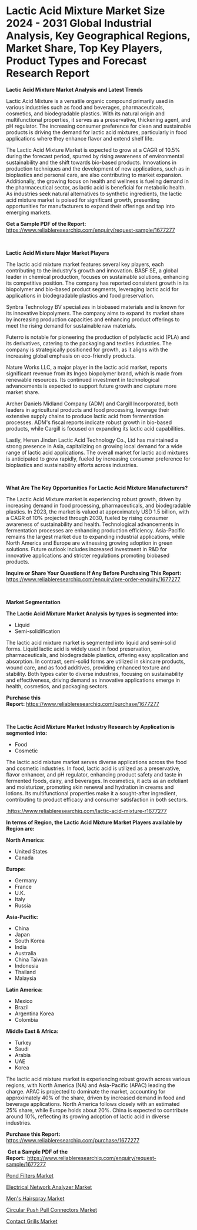 <p><h1>Lactic Acid Mixture Market Size 2024 - 2031 Global Industrial Analysis, Key Geographical Regions, Market Share, Top Key Players, Product Types and Forecast Research Report</h1></p><p><strong>Lactic Acid Mixture Market Analysis and Latest Trends</strong></p>
<p><p>Lactic Acid Mixture is a versatile organic compound primarily used in various industries such as food and beverages, pharmaceuticals, cosmetics, and biodegradable plastics. With its natural origin and multifunctional properties, it serves as a preservative, thickening agent, and pH regulator. The increasing consumer preference for clean and sustainable products is driving the demand for lactic acid mixtures, particularly in food applications where they enhance flavor and extend shelf life. </p><p>The Lactic Acid Mixture Market is expected to grow at a CAGR of 10.5% during the forecast period, spurred by rising awareness of environmental sustainability and the shift towards bio-based products. Innovations in production techniques and the development of new applications, such as in bioplastics and personal care, are also contributing to market expansion. Additionally, the growing focus on health and wellness is fueling demand in the pharmaceutical sector, as lactic acid is beneficial for metabolic health. As industries seek natural alternatives to synthetic ingredients, the lactic acid mixture market is poised for significant growth, presenting opportunities for manufacturers to expand their offerings and tap into emerging markets.</p></p>
<p><strong>Get a Sample PDF of the Report:&nbsp;</strong> <a href="https://www.reliableresearchiq.com/enquiry/request-sample/1677277?utm_campaign=1136&utm_medium=2&utm_source=Github&utm_content=ia&utm_term=30092024&utm_id=lactic-acid-mixture">https://www.reliableresearchiq.com/enquiry/request-sample/1677277</a></p>
<p>&nbsp;</p>
<p><strong>Lactic Acid Mixture Major Market Players</strong></p>
<p><p>The lactic acid mixture market features several key players, each contributing to the industry's growth and innovation. BASF SE, a global leader in chemical production, focuses on sustainable solutions, enhancing its competitive position. The company has reported consistent growth in its biopolymer and bio-based product segments, leveraging lactic acid for applications in biodegradable plastics and food preservation.</p><p>Synbra Technology BV specializes in biobased materials and is known for its innovative biopolymers. The company aims to expand its market share by increasing production capacities and enhancing product offerings to meet the rising demand for sustainable raw materials.</p><p>Futerro is notable for pioneering the production of polylactic acid (PLA) and its derivatives, catering to the packaging and textiles industries. The company is strategically positioned for growth, as it aligns with the increasing global emphasis on eco-friendly products.</p><p>Nature Works LLC, a major player in the lactic acid market, reports significant revenue from its Ingeo biopolymer brand, which is made from renewable resources. Its continued investment in technological advancements is expected to support future growth and capture more market share.</p><p>Archer Daniels Midland Company (ADM) and Cargill Incorporated, both leaders in agricultural products and food processing, leverage their extensive supply chains to produce lactic acid from fermentation processes. ADM's fiscal reports indicate robust growth in bio-based products, while Cargill is focused on expanding its lactic acid capabilities.</p><p>Lastly, Henan Jindan Lactic Acid Technology Co., Ltd has maintained a strong presence in Asia, capitalizing on growing local demand for a wide range of lactic acid applications. The overall market for lactic acid mixtures is anticipated to grow rapidly, fueled by increasing consumer preference for bioplastics and sustainability efforts across industries.</p></p>
<p>&nbsp;</p>
<p><strong>What Are The Key Opportunities For Lactic Acid Mixture Manufacturers?</strong></p>
<p><p>The Lactic Acid Mixture market is experiencing robust growth, driven by increasing demand in food processing, pharmaceuticals, and biodegradable plastics. In 2023, the market is valued at approximately USD 1.5 billion, with a CAGR of 10% projected through 2030, fueled by rising consumer awareness of sustainability and health. Technological advancements in fermentation processes are enhancing production efficiency. Asia-Pacific remains the largest market due to expanding industrial applications, while North America and Europe are witnessing growing adoption in green solutions. Future outlook includes increased investment in R&D for innovative applications and stricter regulations promoting biobased products.</p></p>
<p><strong>Inquire or Share Your Questions If Any Before Purchasing This Report:</strong> <a href="https://www.reliableresearchiq.com/enquiry/pre-order-enquiry/1677277?utm_campaign=1136&utm_medium=2&utm_source=Github&utm_content=ia&utm_term=30092024&utm_id=lactic-acid-mixture">https://www.reliableresearchiq.com/enquiry/pre-order-enquiry/1677277</a></p>
<p>&nbsp;</p>
<p><strong>Market Segmentation</strong></p>
<p><strong>The Lactic Acid Mixture Market Analysis by types is segmented into:</strong></p>
<p><ul><li>Liquid</li><li>Semi-solidification</li></ul></p>
<p><p>The lactic acid mixture market is segmented into liquid and semi-solid forms. Liquid lactic acid is widely used in food preservation, pharmaceuticals, and biodegradable plastics, offering easy application and absorption. In contrast, semi-solid forms are utilized in skincare products, wound care, and as food additives, providing enhanced texture and stability. Both types cater to diverse industries, focusing on sustainability and effectiveness, driving demand as innovative applications emerge in health, cosmetics, and packaging sectors.</p></p>
<p><strong>Purchase this Report:&nbsp;</strong><a href="https://www.reliableresearchiq.com/purchase/1677277?utm_campaign=1136&utm_medium=2&utm_source=Github&utm_content=ia&utm_term=30092024&utm_id=lactic-acid-mixture">https://www.reliableresearchiq.com/purchase/1677277</a></p>
<p>&nbsp;</p>
<p><strong>The Lactic Acid Mixture Market Industry Research by Application is segmented into:</strong></p>
<p><ul><li>Food</li><li>Cosmetic</li></ul></p>
<p><p>The lactic acid mixture market serves diverse applications across the food and cosmetic industries. In food, lactic acid is utilized as a preservative, flavor enhancer, and pH regulator, enhancing product safety and taste in fermented foods, dairy, and beverages. In cosmetics, it acts as an exfoliant and moisturizer, promoting skin renewal and hydration in creams and lotions. Its multifunctional properties make it a sought-after ingredient, contributing to product efficacy and consumer satisfaction in both sectors.</p></p>
<p><a href="https://www.reliableresearchiq.com/lactic-acid-mixture-r1677277?utm_campaign=1136&utm_medium=2&utm_source=Github&utm_content=ia&utm_term=30092024&utm_id=lactic-acid-mixture">&nbsp;https://www.reliableresearchiq.com/lactic-acid-mixture-r1677277</a></p>
<p><strong>In terms of Region, the Lactic Acid Mixture Market Players available by Region are:</strong></p>
<p>
    <p> <strong> North America: </strong>
        <ul>
            <li>United States</li>
            <li>Canada</li>
        </ul>
        </p> 
    <p> <strong> Europe: </strong>
        <ul>
            <li>Germany</li>
            <li>France</li>
            <li>U.K.</li>
            <li>Italy</li>
            <li>Russia</li>
        </ul>
        </p> 
    <p> <strong> Asia-Pacific: </strong>
        <ul>
            <li>China</li>
            <li>Japan</li>
            <li>South Korea</li>
            <li>India</li>
            <li>Australia</li>
            <li>China Taiwan</li>
            <li>Indonesia</li>
            <li>Thailand</li>
            <li>Malaysia</li>
        </ul>
        </p> 
    <p> <strong> Latin America: </strong>
        <ul>
            <li>Mexico</li>
            <li>Brazil</li>
            <li>Argentina Korea</li>
            <li>Colombia</li>
        </ul>
        </p> 
    <p> <strong> Middle East & Africa: </strong>
        <ul>
            <li>Turkey</li>
            <li>Saudi</li>
            <li>Arabia</li>
            <li>UAE</li>
            <li>Korea</li>
        </ul>
    </p>
    </p>
<p><p>The lactic acid mixture market is experiencing robust growth across various regions, with North America (NA) and Asia-Pacific (APAC) leading the charge. APAC is projected to dominate the market, accounting for approximately 40% of the share, driven by increased demand in food and beverage applications. North America follows closely with an estimated 25% share, while Europe holds about 20%. China is expected to contribute around 10%, reflecting its growing adoption of lactic acid in diverse industries.</p></p>
<p><strong>Purchase this Report: </strong><a href="https://www.reliableresearchiq.com/purchase/1677277?utm_campaign=1136&utm_medium=2&utm_source=Github&utm_content=ia&utm_term=30092024&utm_id=lactic-acid-mixture">https://www.reliableresearchiq.com/purchase/1677277</a></p>
<p>&nbsp;<strong>Get a Sample PDF of the Report:&nbsp;&nbsp;</strong><a href="https://www.reliableresearchiq.com/enquiry/request-sample/1677277?utm_campaign=1136&utm_medium=2&utm_source=Github&utm_content=ia&utm_term=30092024&utm_id=lactic-acid-mixture">https://www.reliableresearchiq.com/enquiry/request-sample/1677277</a></p>
<p><strong></strong></p>
<p><p><a href="https://www.linkedin.com/pulse/pond-filters-market-evolution-global-trends-regional-dynamics-mnf5f?utm_campaign=1136&utm_medium=2&utm_source=Github&utm_content=ia&utm_term=30092024&utm_id=lactic-acid-mixture">Pond Filters Market</a></p><p><a href="https://issuu.com/reportprime-2/docs/electrical-network-analyzer-market-_2a7171e2b0115b?utm_campaign=1136&utm_medium=2&utm_source=Github&utm_content=ia&utm_term=30092024&utm_id=lactic-acid-mixture">Electrical Network Analyzer Market</a></p><p><a href="https://www.linkedin.com/pulse/emerging-mens-hairspray-market-opportunities-analysis-investors-0acdc?utm_campaign=1136&utm_medium=2&utm_source=Github&utm_content=ia&utm_term=30092024&utm_id=lactic-acid-mixture">Men's Hairspray Market</a></p><p><a href="https://issuu.com/reportprime-2/docs/circular-push-pull-connectors-marke_ecd4f293731c8c?utm_campaign=1136&utm_medium=2&utm_source=Github&utm_content=ia&utm_term=30092024&utm_id=lactic-acid-mixture">Circular Push Pull Connectors Market</a></p><p><a href="https://www.linkedin.com/pulse/global-contact-grills-market-opportunities-challenges2024-rzcvf?utm_campaign=1136&utm_medium=2&utm_source=Github&utm_content=ia&utm_term=30092024&utm_id=lactic-acid-mixture">Contact Grills Market</a></p></p>